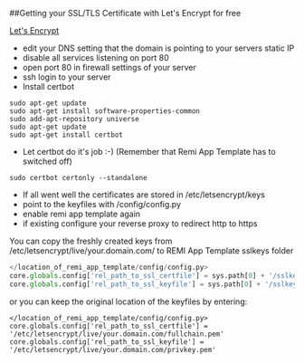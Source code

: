 
##Getting your SSL/TLS Certificate with Let's Encrypt for free

[Let's Encrypt](https://letsencrypt.org/)

- edit your DNS setting that the domain is pointing to your servers static IP
- disable all services listening on port 80
- open port 80 in firewall settings of your server
- ssh login to your server
- Install certbot
```shell script
sudo apt-get update
sudo apt-get install software-properties-common
sudo add-apt-repository universe
sudo apt-get update
sudo apt-get install certbot
```
- Let certbot do it's job :-) (Remember that Remi App Template has to switched off)
```shell script
sudo certbot certonly --standalone
```
- If all went well the certificates are stored in /etc/letsencrypt/keys
- point to the keyfiles with /config/config.py
- enable remi app template again
- if existing configure your reverse proxy to redirect http to https

You can copy the freshly created keys from /etc/letsencrypt/live/your.domain.com/ to REMI App Template sslkeys folder

```python
</location_of_remi_app_template/config/config.py>
core.globals.config['rel_path_to_ssl_certfile'] = sys.path[0] + '/sslkeys/fullchain.pem'
core.globals.config['rel_path_to_ssl_keyfile'] = sys.path[0] + '/sslkeys/privkey.pem'
```

or you can keep the original location of the keyfiles by entering:

```
</location_of_remi_app_template/config/config.py>
core.globals.config['rel_path_to_ssl_certfile'] = '/etc/letsencrypt/live/your.domain.com/fullchain.pem'
core.globals.config['rel_path_to_ssl_keyfile'] = '/etc/letsencrypt/live/your.domain.com/privkey.pem'
```